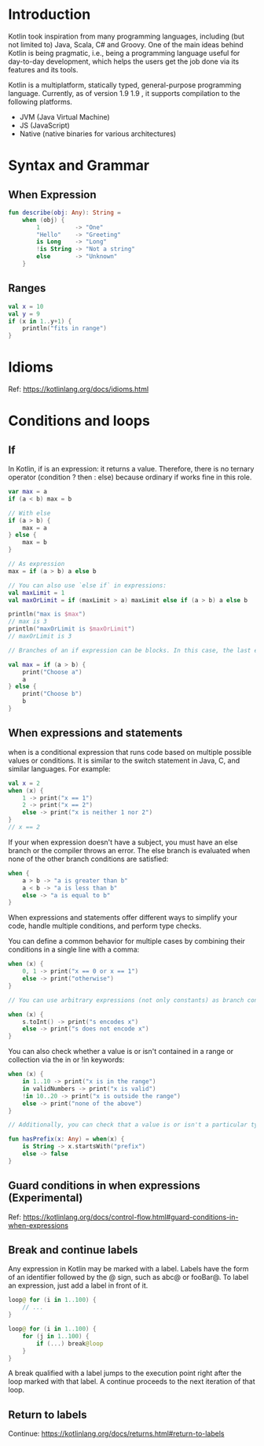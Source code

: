 # Introduction

Kotlin took inspiration from many programming languages, including (but not limited to) Java, Scala, C# and Groovy. One of the main ideas behind Kotlin is being pragmatic, i.e., being a programming language useful for day-to-day development, which helps the users get the job done via its features and its tools.

Kotlin is a multiplatform, statically typed, general-purpose programming language. Currently, as of version 
1.9
1.9 , it supports compilation to the following platforms.

- JVM (Java Virtual Machine)
- JS (JavaScript)
- Native (native binaries for various architectures)


# Syntax and Grammar

## When Expression

```kt
fun describe(obj: Any): String =
    when (obj) {
        1          -> "One"
        "Hello"    -> "Greeting"
        is Long    -> "Long"
        !is String -> "Not a string"
        else       -> "Unknown"
    }
```


## Ranges

```kt
val x = 10
val y = 9
if (x in 1..y+1) {
    println("fits in range")
}
```

# Idioms

Ref: https://kotlinlang.org/docs/idioms.html

# Conditions and loops

## If

In Kotlin, if is an expression: it returns a value. Therefore, there is no ternary operator (condition ? then : else) because ordinary if works fine in this role.

```kt
var max = a
if (a < b) max = b

// With else
if (a > b) {
    max = a
} else {
    max = b
}

// As expression
max = if (a > b) a else b

// You can also use `else if` in expressions:
val maxLimit = 1
val maxOrLimit = if (maxLimit > a) maxLimit else if (a > b) a else b

println("max is $max")
// max is 3
println("maxOrLimit is $maxOrLimit")
// maxOrLimit is 3

// Branches of an if expression can be blocks. In this case, the last expression is the value of a block:

val max = if (a > b) {
    print("Choose a")
    a
} else {
    print("Choose b")
    b
}
```

## When expressions and statements

when is a conditional expression that runs code based on multiple possible values or conditions. It is similar to the switch statement in Java, C, and similar languages. For example:

```kotlin
val x = 2
when (x) {
    1 -> print("x == 1")
    2 -> print("x == 2")
    else -> print("x is neither 1 nor 2")
}
// x == 2
```

If your when expression doesn't have a subject, you must have an else branch or the compiler throws an error. The else branch is evaluated when none of the other branch conditions are satisfied:

```kt
when {
    a > b -> "a is greater than b"
    a < b -> "a is less than b"
    else -> "a is equal to b"
}
```

When expressions and statements offer different ways to simplify your code, handle multiple conditions, and perform type checks.

You can define a common behavior for multiple cases by combining their conditions in a single line with a comma:

```kt
when (x) {
    0, 1 -> print("x == 0 or x == 1")
    else -> print("otherwise")
}

// You can use arbitrary expressions (not only constants) as branch conditions:

when (x) {
    s.toInt() -> print("s encodes x")
    else -> print("s does not encode x")
}
```

You can also check whether a value is or isn't contained in a range or collection via the in or !in keywords:

```kt
when (x) {
    in 1..10 -> print("x is in the range")
    in validNumbers -> print("x is valid")
    !in 10..20 -> print("x is outside the range")
    else -> print("none of the above")
}

// Additionally, you can check that a value is or isn't a particular type via the is or !is keywords. Note that, due to smart casts, you can access the member functions and properties of the type without any additional checks.

fun hasPrefix(x: Any) = when(x) {
    is String -> x.startsWith("prefix")
    else -> false
}
```

## Guard conditions in when expressions (Experimental)

Ref: https://kotlinlang.org/docs/control-flow.html#guard-conditions-in-when-expressions

## Break and continue labels

Any expression in Kotlin may be marked with a label. Labels have the form of an identifier followed by the @ sign, such as abc@ or fooBar@. To label an expression, just add a label in front of it.

```kt
loop@ for (i in 1..100) {
    // ...
}
```

```kt
loop@ for (i in 1..100) {
    for (j in 1..100) {
        if (...) break@loop
    }
}
```

A break qualified with a label jumps to the execution point right after the loop marked with that label. A continue proceeds to the next iteration of that loop.

## Return to labels

Continue: https://kotlinlang.org/docs/returns.html#return-to-labels